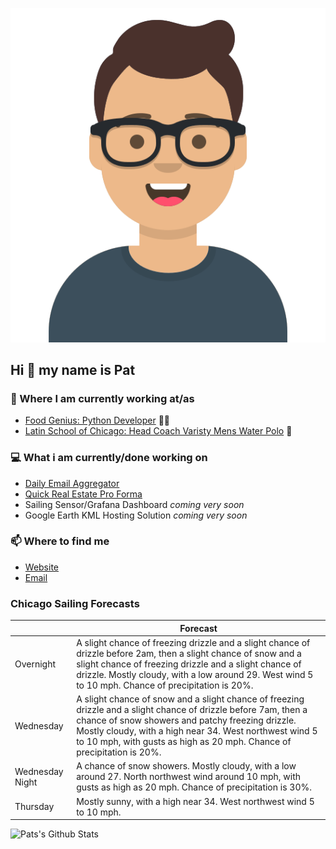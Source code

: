 [![Social banner for p-j-falconer](https://raw.githubusercontent.com/P-J-FALCONER/P-J-FALCONER/master/assets/avataaars.svg)](https://patfalconer.com/)
## Hi :wave: my name is Pat

### 💼 Where I am currently working at/as
- [Food Genius: Python Developer](https://getfoodgenius.com/) 🍔🐍
- [Latin School of Chicago: Head Coach Varisty Mens Water Polo](https://www.latinschool.org/) 🤽


### 💻 What i am currently/done working on
 - [Daily Email Aggregator](https://github.com/P-J-FALCONER/dott_daily_mail)
 - [Quick Real Estate Pro Forma](https://github.com/P-J-FALCONER/henry)
 - Sailing Sensor/Grafana Dashboard *coming very soon*
 - Google Earth KML Hosting Solution *coming very soon*

### 📫 Where to find me
 - [Website](https://patfalconer.com/)
 - [Email](mailto:patrick.j.falconer@gmail.com)


### Chicago Sailing Forecasts
|   | Forecast  |
|---|---|
| Overnight | A slight chance of freezing drizzle and a slight chance of drizzle before 2am, then a slight chance of snow and a slight chance of freezing drizzle and a slight chance of drizzle. Mostly cloudy, with a low around 29. West wind 5 to 10 mph. Chance of precipitation is 20%. |
| Wednesday | A slight chance of snow and a slight chance of freezing drizzle and a slight chance of drizzle before 7am, then a chance of snow showers and patchy freezing drizzle. Mostly cloudy, with a high near 34. West northwest wind 5 to 10 mph, with gusts as high as 20 mph. Chance of precipitation is 20%. |
| Wednesday Night | A chance of snow showers. Mostly cloudy, with a low around 27. North northwest wind around 10 mph, with gusts as high as 20 mph. Chance of precipitation is 30%. |
| Thursday | Mostly sunny, with a high near 34. West northwest wind 5 to 10 mph. |

![Pats's Github Stats](https://github-readme-stats.vercel.app/api?username=p-j-falconer&show_icons=true&theme=radical)
